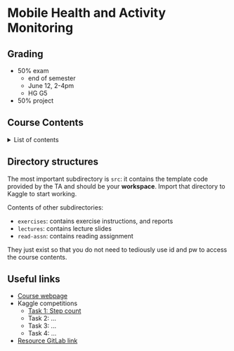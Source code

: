 # Mobile Health and Activity Monitoring

## Grading

- 50% exam
  - end of semester
  - June 12, 2-4pm
  - HG G5
- 50% project

## Course Contents

<details>
<summary>List of contents</summary>

* 11 lectures
  * [00. Intro](./lectures/mhealth2023-L01.pdf)
  * [01. Mobile Health in Context](lectures/mhealth2023-L02a.pdf)
  * [02. (Health & Activity) Sensors I](lectures/mhealth2023-L02b.pdf)
  * [03. (Health & Activity) Sensors II](lectures/mhealth2023-L02b.pdf)
  * 04. ...
  * 05. ...
  * 06. ...
  * 07. ...
  * 08. ...
  * 09. ...
  * 10. ...
* 4 reading assignment
  * 2 **related to exam!**
  * 2 useful for tasks
    * [Assignment 1: step counting](read-assn/ra1-Walking_detection_and_step_counting.pdf)
    * Assignment 2: ...
    * Assignment 3: ...
    * Assignment 4: ...
* 1 exercise ([instruction](exercise/mhealth23_exercise.pdf))

</details>

## Directory structures

The most important subdirectory is `src`: it contains the template code provided 
by the TA and should be your **workspace**. Import that directory to Kaggle to
 start working.

Contents of other subdirectories:

- `exercises`: contains exercise instructions, and reports
- `lectures`: contains lecture slides
- `read-assn`: contains reading assignment

They just exist so that you do not need to tediously use id and pw to access
 the course contents.

## Useful links

- [Course webpage](https://teaching.siplab.org/mobile_health_activity_monitoring/2023/course)
- Kaggle competitions
  - [Task 1: Step count](https://www.kaggle.com/competitions/mobile-health-2023-step-count)
  - Task 2: ...
  - Task 3: ...
  - Task 4: ...
- [Resource GitLab link](https://gitlab.ethz.ch/siplab/mobile-health-and-activity-monitoring-2023-exercise/-/tree/main/)
